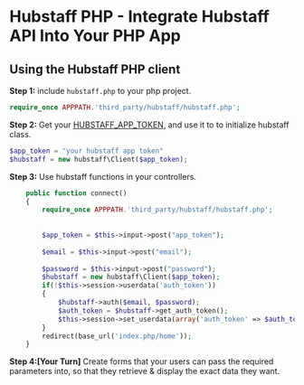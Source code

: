 # Hubstaff PHP - Integrate Hubstaff API Into Your PHP App

## Using the Hubstaff PHP client

**Step 1:** include `hubstaff.php` to your php project.

```php
require_once APPPATH.'third_party/hubstaff/hubstaff.php';
```
**Step 2:** Get your [HUBSTAFF_APP_TOKEN](https://developer.hubstaff.com/my_apps), and use it to to initialize hubstaff class.
```php
$app_token = "your hubstaff app token"
$hubstaff = new hubstaff\Client($app_token);
```
**Step 3:** Use hubstaff functions in your controllers.

```php
	public function connect()
	{
		require_once APPPATH.'third_party/hubstaff/hubstaff.php';
		
		
		$app_token = $this->input->post("app_token");
		
		$email = $this->input->post("email");
		
		$password = $this->input->post("password");
		$hubstaff = new hubstaff\Client($app_token);
		if(!$this->session->userdata('auth_token'))
		{
			$hubstaff->auth($email, $password);
			$auth_token = $hubstaff->get_auth_token();
			$this->session->set_userdata(array('auth_token' => $auth_token));
		}
		redirect(base_url('index.php/home')); 
	}
```
**Step 4:[Your Turn]** Create forms that your users can pass the
required parameters into, so that they retrieve & display the exact data they
want.
